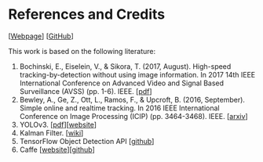 # References and Credits

[[Webpage](https://adipandas.github.io/multi-object-tracker/)]
[[GitHub](https://github.com/adipandas/multi-object-tracker)]

This work is based on the following literature:

1. Bochinski, E., Eiselein, V., & Sikora, T. (2017, August). High-speed tracking-by-detection without using image information. In 2017 14th IEEE International Conference on Advanced Video and Signal Based Surveillance (AVSS) (pp. 1-6). IEEE. [[pdf](http://elvera.nue.tu-berlin.de/files/1517Bochinski2017.pdf)]
2. Bewley, A., Ge, Z., Ott, L., Ramos, F., & Upcroft, B. (2016, September). Simple online and realtime tracking. In 2016 IEEE International Conference on Image Processing (ICIP) (pp. 3464-3468). IEEE. [[arxiv](https://arxiv.org/abs/1602.00763)]
3. YOLOv3. [[pdf](https://pjreddie.com/media/files/papers/YOLOv3.pdf)][[website](https://pjreddie.com/darknet/yolo/)]
4. Kalman Filter. [[wiki](https://en.wikipedia.org/wiki/Kalman_filter)]
5. TensorFlow Object Detection API [[github](https://github.com/tensorflow/models/tree/master/research/object_detection)]
6. Caffe [[website](https://caffe.berkeleyvision.org/)][[github](https://github.com/BVLC/caffe)]
